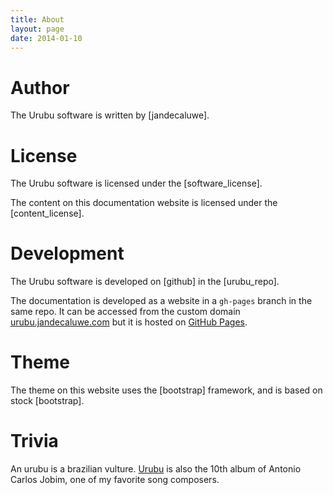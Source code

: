 ```yaml
---
title: About 
layout: page 
date: 2014-01-10
---
```


Author
======

The Urubu software is written by [jandecaluwe].

License
=======

The Urubu software is licensed under the [software_license].

The content on this documentation website is licensed
under the [content_license].

Development
===========

The Urubu software is developed on [github] in the [urubu_repo].

The documentation is developed as a website in a `gh-pages` branch in the same
repo. It can be accessed from the custom domain [urubu.jandecaluwe.com] but it
is hosted on [GitHub Pages].

[urubu.jandecaluwe.com]: http://urubu.jandecaluwe.com
[Github Pages]: http://pages.github.com

Theme
=====

The theme on this website uses the [bootstrap] framework,
and is based on stock [bootstrap].

Trivia
======

An urubu is a brazilian vulture. [Urubu][Urubu_album] is also the 10th album of
Antonio Carlos Jobim, one of my favorite song composers.

[Urubu_album]: http://en.wikipedia.org/wiki/Urubu_(album)
